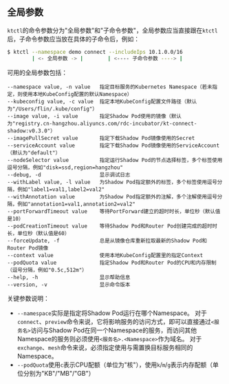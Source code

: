 全局参数
---

`ktctl`的命令参数分为"全局参数"和"子命令参数"，全局参数应当直接跟在`ktctl`后，子命令参数应当放在具体的子命令后，例如：

```bash
$ ktctl --namespace demo connect --includeIps 10.1.0.0/16
        | <- 全局参数 -> |        | <---- 子命令参数 ----> |
```

可用的全局参数包括：

```text
--namespace value, -n value   指定目标服务的Kubernetes Namespace（若未指定，则使用本地KubeConfig配置的默认Namespace）
--kubeconfig value, -c value  指定本地KubeConfig配置文件路径（默认为"/Users/flin/.kube/config"）
--image value, -i value       指定Shadow Pod使用的镜像（默认为"registry.cn-hangzhou.aliyuncs.com/rdc-incubator/kt-connect-shadow:v0.3.0"）
--imagePullSecret value       指定下载Shadow Pod镜像使用的Secret
--serviceAccount value        指定下载Shadow Pod镜像使用的ServiceAccount（默认为"default"）
--nodeSelector value          指定运行Shadow Pod的节点选择标签，多个标签使用逗号分隔，例如"disk=ssd,region=hangzhou"
--debug, -d                   显示调试日志
--withLabel value, -l value   为Shadow Pod指定额外的标签，多个标签使用逗号分隔，例如"label1=val1,label2=val2"
--withAnnotation value        为Shadow Pod指定额外的注解，多个注解使用逗号分隔，例如"annotation1=val1,annotation2=val2"
--portForwardTimeout value    等待PortForward建立的超时时长，单位秒（默认值是10）
--podCreationTimeout value    等待Shadow Pod和Router Pod创建完成的超时时长，单位秒（默认值是60）
--forceUpdate, -f             总是从镜像仓库重新拉取最新的Shadow Pod和Router Pod镜像
--context value               使用本地KubeConfig配置里的指定Context
--podQuota value              指定Shadow Pod和Router Pod的CPU和内存限制（逗号分隔，例如"0.5c,512m"）
--help, -h                    显示帮助信息
--version, -v                 显示命令版本
```

关键参数说明：

- `--namespace`实际是指定将Shadow Pod运行在哪个Namespace。
  对于`connect`、`preview`命令来说，它将影响服务的访问方式，即可以直接通过`<服务名>`访问与Shadow Pod在同一个Namespace的服务，而访问其他Namespace的服务则必须使用`<服务名>.<Namespace>`作为域名。
  对于`exchange`、`mesh`命令来说，必须指定使用与需置换目标服务相同的Namespace。
- `--podQuota`使用`c`表示CPU配额（单位为"核"），使用`k`/`m`/`g`表示内存配额（单位分别为"KB"/"MB"/"GB"）
